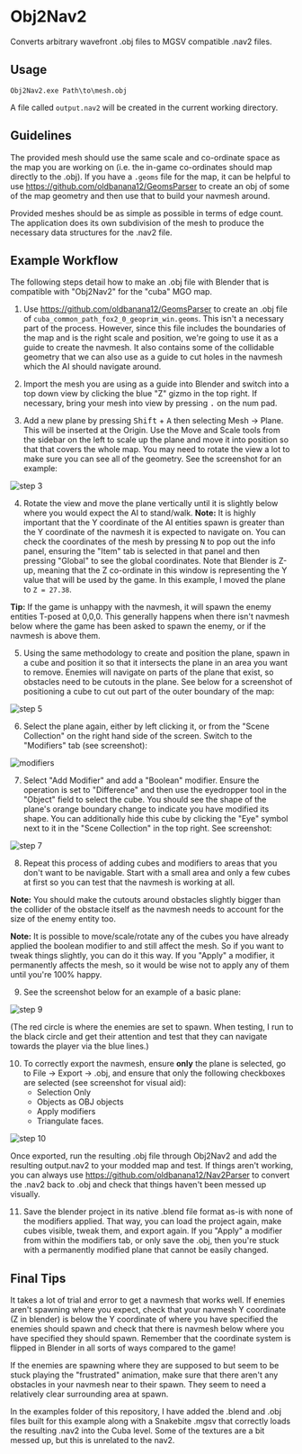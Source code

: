 # Obj2Nav2

Converts arbitrary wavefront .obj files to MGSV compatible .nav2 files.

## Usage

`Obj2Nav2.exe Path\to\mesh.obj`

A file called `output.nav2` will be created in the current working directory.

## Guidelines

The provided mesh should use the same scale and co-ordinate space as the map you are working on (i.e. the in-game co-ordinates should map directly to the .obj). If you have a `.geoms` file for the map, it can be helpful to use https://github.com/oldbanana12/GeomsParser to create an obj of some of the map geometry and then use that to build your navmesh around.

Provided meshes should be as simple as possible in terms of edge count. The application does its own subdivision of the mesh to produce the necessary data structures for the .nav2 file.

## Example Workflow

The following steps detail how to make an .obj file with Blender that is compatible with "Obj2Nav2" for the "cuba" MGO map.

1. Use https://github.com/oldbanana12/GeomsParser to create an .obj file of `cuba_common_path_fox2_0_geoprim_win.geoms`. This isn't a necessary part of the process. However, since this file includes the boundaries of the map and is the right scale and position, we're going to use it as a guide to create the navmesh. It also contains some of the collidable geometry that we can also use as a guide to cut holes in the navmesh which the AI should navigate around.
   
2. Import the mesh you are using as a guide into Blender and switch into a top down view by clicking the blue "Z" gizmo in the top right. If necessary, bring your mesh into view by pressing <kbd>.</kbd> on the num pad.

3. Add a new plane by pressing <kbd>Shift</kbd> + <kbd>A</kbd> then selecting Mesh -> Plane. This will be inserted at the Origin. Use the Move and Scale tools from the sidebar on the left to scale up the plane and move it into position so that that covers the whole map. You may need to rotate the view a lot to make sure you can see all of the geometry. See the screenshot for an example:

![step 3](screenshots/step3_screenshot.PNG)

4. Rotate the view and move the plane vertically until it is slightly below where you would expect the AI to stand/walk. **Note:** It is highly important that the Y coordinate of the AI entities spawn is greater than the Y coordinate of the navmesh it is expected to navigate on. You can check the coordinates of the mesh by pressing <kbd>N</kbd> to pop out the info panel, ensuring the "Item" tab is selected in that panel and then pressing "Global" to see the global coordinates. Note that Blender is Z-up, meaning that the Z co-ordinate in this window is representing the Y value that will be used by the game. In this example, I moved the plane to `Z = 27.38`. 
   
**Tip:** If the game is unhappy with the navmesh, it will spawn the enemy entities T-posed at 0,0,0. This generally happens when there isn't navmesh below where the game has been asked to spawn the enemy, or if the navmesh is above them.

5. Using the same methodology to create and position the plane, spawn in a cube and position it so that it intersects the plane in an area you want to remove. Enemies will navigate on parts of the plane that exist, so obstacles need to be cutouts in the plane. See below for a screenshot of positioning a cube to cut out part of the outer boundary of the map:

![step 5](screenshots/step5_screenshot.png)

6. Select the plane again, either by left clicking it, or from the "Scene Collection" on the right hand side of the screen. Switch to the "Modifiers" tab (see screenshot):

![modifiers](screenshots/modifiers.PNG)

7. Select "Add Modifier" and add a "Boolean" modifier. Ensure the operation is set to "Difference" and then use the eyedropper tool in the "Object" field to select the cube. You should see the shape of the plane's orange boundary change to indicate you have modified its shape. You can additionally hide this cube by clicking the "Eye" symbol next to it in the "Scene Collection" in the top right. See screenshot:

![step 7](screenshots/step7_screenshot.png)

8. Repeat this process of adding cubes and modifiers to areas that you don't want to be navigable. Start with a small area and only a few cubes at first so you can test that the navmesh is working at all.

**Note:** You should make the cutouts around obstacles slightly bigger than the collider of the obstacle itself as the navmesh needs to account for the size of the enemy entity too.

**Note:** It is possible to move/scale/rotate any of the cubes you have already applied the boolean modifier to and still affect the mesh. So if you want to tweak things slightly, you can do it this way. If you "Apply" a modifier, it permanently affects the mesh, so it would be wise not to apply any of them until you're 100% happy.

9. See the screenshot below for an example of a basic plane:

![step 9](screenshots/step9_screenshot.PNG)

(The red circle is where the enemies are set to spawn. When testing, I run to the black circle and get their attention and test that they can navigate towards the player via the blue lines.)

10. To correctly export the navmesh, ensure **only** the plane is selected, go to File -> Export -> .obj, and ensure that only the following checkboxes are selected (see screenshot for visual aid):
    - Selection Only
    - Objects as OBJ objects
    - Apply modifiers
    - Triangulate faces.

![step 10](screenshots/step10_screenshot.png)

Once exported, run the resulting .obj file through Obj2Nav2 and add the resulting output.nav2 to your modded map and test. If things aren't working, you can always use https://github.com/oldbanana12/Nav2Parser to convert the .nav2 back to .obj and check that things haven't been messed up visually.

11.  Save the blender project in its native .blend file format as-is with none of the modifiers applied. That way, you can load the project again, make cubes visible, tweak them, and export again. If you "Apply" a modifier from within the modifiers tab, or only save the .obj, then you're stuck with a permanently modified plane that cannot be easily changed.

## Final Tips

It takes a lot of trial and error to get a navmesh that works well. If enemies aren't spawning where you expect, check that your navmesh Y coordinate (Z in blender) is below the Y coordinate of where you have specified the enemies should spawn and check that there is navmesh below where you have specified they should spawn. Remember that the coordinate system is flipped in Blender in all sorts of ways compared to the game!

If the enemies are spawning where they are supposed to but seem to be stuck playing the "frustrated" animation, make sure that there aren't any obstacles in your navmesh near to their spawn. They seem to need a relatively clear surrounding area at spawn.

In the examples folder of this repository, I have added the .blend and .obj files built for this example along with a Snakebite .mgsv that correctly loads the resulting .nav2 into the Cuba level. Some of the textures are a bit messed up, but this is unrelated to the nav2.